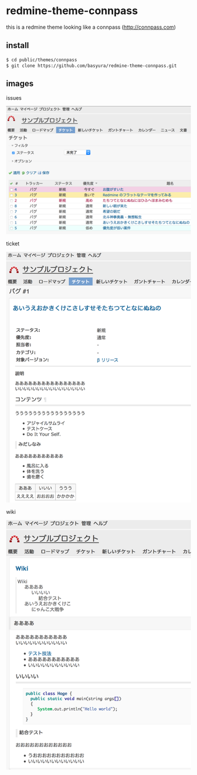 # redmine-theme-connpass

this is a redmine theme looking like a connpass (http://connpass.com)

## install

```
$ cd public/themes/connpass
$ git clone https://github.com/basyura/redmine-theme-connpass.git
```

## images

issues

![issues](https://raw.githubusercontent.com/basyura/redmine-theme-connpass/master/images/image1.png) 


ticket

![ticket](https://raw.githubusercontent.com/basyura/redmine-theme-connpass/master/images/image2.png) 


wiki

![wiki](https://raw.githubusercontent.com/basyura/redmine-theme-connpass/master/images/image3.png) 
